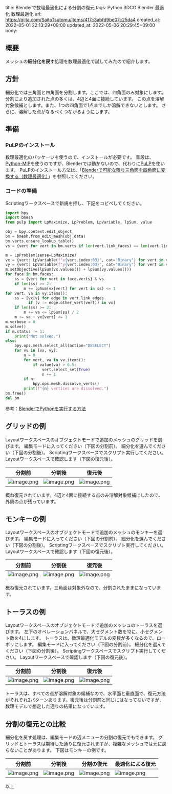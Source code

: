 title: Blenderで数理最適化による分割の復元
tags: Python 3DCG Blender 最適化 数理最適化
url: https://qiita.com/SaitoTsutomu/items/417c3abfd9be07c25da4
created_at: 2022-05-01 22:13:29+09:00
updated_at: 2022-05-06 20:29:45+09:00
body:

## 概要

メッシュの**細分化を戻す**処理を数理最適化で試してみたので紹介します。

## 方針

細分化では三角面と四角面を分割します。ここでは、四角面のみ対象にします。
分割により追加された点の多くは、4辺と4面に接続しています。
この点を溶解対象候補とします。また、1つの四角面で1点までしか溶解できないとします。
さらに、溶解した点がなるべくつながるようにします。

## 準備

### PuLPのインストール

数理最適化のパッケージを使うので、インストールが必要です。
普段は、[Python-MIP](https://www.python-mip.com/)を使うのですが、Blenderでは動かないので、代わりに[PuLP](https://github.com/coin-or/pulp)を使います。
PuLPのインストール方法は、「[Blenderで可能な限り三角面を四角面に変換する（数理最適化）](https://qiita.com/SaitoTsutomu/items/b608c80d70a54718ec78)」を参照してください。

### コードの準備

Scriptingワークスペースで新規を押し、下記をコピペしてください。

```py
import bpy
import bmesh
from pulp import LpMaximize, LpProblem, LpVariable, lpSum, value

obj = bpy.context.edit_object
bm = bmesh.from_edit_mesh(obj.data)
bm.verts.ensure_lookup_table()
vs = {vert for vert in bm.verts if len(vert.link_faces) == len(vert.link_edges) == 4}

m = LpProblem(sense=LpMaximize)
vx = {vert: LpVariable(f"x{vert.index:03}", cat="Binary") for vert in vs}
vy = {vert: LpVariable(f"y{vert.index:03}", cat="Binary") for vert in vs}
m.setObjective(lpSum(vx.values()) + lpSum(vy.values()))
for face in bm.faces:
    ss = {vert for vert in face.verts} & vs
    if len(ss) >= 2:
        m += lpSum(vx[vert] for vert in ss) <= 1
for vert, va in vy.items():
    ss = [vx[v] for edge in vert.link_edges
          if (v := edge.other_vert(vert)) in vx]
    if len(ss) >= 2:
        m += va <= lpSum(ss) / 2
    m += va + vx[vert] <= 1
m.verbose = 0
m.solve()
if m.status != 1:
    print("Not solved.")
else:
    bpy.ops.mesh.select_all(action="DESELECT")
    for vv in [vx, vy]:
        n = 0
        for vert, va in vv.items():
            if value(va) > 0.5:
                vert.select_set(True)
                n += 1
        if n:
            bpy.ops.mesh.dissolve_verts()
        print(f"{n} vertices are dissolved.")
bm.free()
del bm
```

参考：[BlenderでPythonを実行する方法](https://qiita.com/SaitoTsutomu/items/cec67381a8789b40e377)

## グリッドの例

Layoutワークスペースのオブジェクトモードで追加のメッシュのグリッドを選びます。
編集モードに入ってください（下図の分割前）。
細分化を選んでください（下図の分割後）。
Scriptingワークスペースでスクリプト実行してください。
Layoutワークスペースで確認します（下図の復元後）。

|分割前|分割後|復元後|
|--|--|--|
|![image.png](https://qiita-image-store.s3.ap-northeast-1.amazonaws.com/0/13955/d3196764-c2a3-bd91-41b3-ceb9edf275ad.png)|![image.png](https://qiita-image-store.s3.ap-northeast-1.amazonaws.com/0/13955/331c87c2-c69b-e96c-587b-6f38094eb338.png)|![image.png](https://qiita-image-store.s3.ap-northeast-1.amazonaws.com/0/13955/f549e954-9ad8-8db7-7078-8f553287bc9a.png)|

概ね復元されています。4辺と4面に接続する点のみ溶解対象候補にしたので、外周の点が残っています。

## モンキーの例

Layoutワークスペースのオブジェクトモードで追加のメッシュのモンキーを選びます。
編集モードに入ってください（下図の分割前）。
細分化を選んでください（下図の分割後）。
Scriptingワークスペースでスクリプト実行してください。
Layoutワークスペースで確認します（下図の復元後）。

|分割前|分割後|復元後|
|--|--|--|
|![image.png](https://qiita-image-store.s3.ap-northeast-1.amazonaws.com/0/13955/2943d8f7-9dd0-79ee-f0e0-f51d611b1d01.png)|![image.png](https://qiita-image-store.s3.ap-northeast-1.amazonaws.com/0/13955/234480e9-6b0b-a910-f693-9e7fd9ae96a2.png)|![image.png](https://qiita-image-store.s3.ap-northeast-1.amazonaws.com/0/13955/2309c334-020f-9b3c-0e03-26fec3b72f05.png)|

概ね復元されています。三角面は対象外なので、分割されたままになっています。

## トーラスの例

Layoutワークスペースのオブジェクトモードで追加のメッシュのトーラスを選びます。
左下のオペレーションパネルで、大セグメント数を12に、小セグメント数を4にします。
トーラスは、数理最適化モデルの変数が多くなるので、ローポリにします。
編集モードに入ってください（下図の分割前）。
細分化を選んでください（下図の分割後）。
Scriptingワークスペースでスクリプト実行してください。
Layoutワークスペースで確認します（下図の復元後）。

|分割前|分割後|復元後|
|--|--|--|
|![image.png](https://qiita-image-store.s3.ap-northeast-1.amazonaws.com/0/13955/330900a1-c77d-22a8-3ead-c6436aa18ced.png)|![image.png](https://qiita-image-store.s3.ap-northeast-1.amazonaws.com/0/13955/73e13d6b-5662-84e4-1529-4bff68ee8de3.png)|![image.png](https://qiita-image-store.s3.ap-northeast-1.amazonaws.com/0/13955/ef81ec5d-35f3-7db3-39e6-9db7a25ae54b.png)|

トーラスは、すべての点が溶解対象の候補なので、水平面と垂直面で、復元方法がそれぞれ2パターンあります。復元後は分割前と同じにはなってないですが、数理モデルで想定した通りの結果になっています。

## 分割の復元との比較

細分化を戻す処理は、編集モードの辺メニューの分割の復元でもできます。
グリッドとトーラスは期待した通りに復元されますが、複雑なメッシュでは元に戻らないことがあります。
下図はモンキーの例です。

|分割前|分割後|分割の復元|最適化による復元|
|--|--|--|--|
|![image.png](https://qiita-image-store.s3.ap-northeast-1.amazonaws.com/0/13955/f9e88d30-f64a-2523-6f66-c22f09f143dc.png)|![image.png](https://qiita-image-store.s3.ap-northeast-1.amazonaws.com/0/13955/54c4b41d-1ebe-eaa6-deef-e0e6f1f66179.png)|![image.png](https://qiita-image-store.s3.ap-northeast-1.amazonaws.com/0/13955/3991aa00-b431-e9c9-a5ce-8b03a7839526.png)|![image.png](https://qiita-image-store.s3.ap-northeast-1.amazonaws.com/0/13955/e830c947-be4c-7030-32ea-822fd6bbfcaa.png)|

以上












